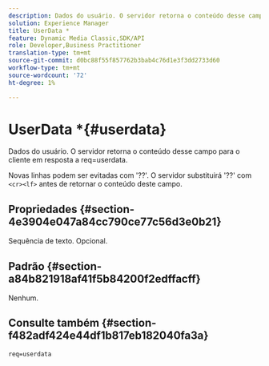 ```yaml
---
description: Dados do usuário. O servidor retorna o conteúdo desse campo para o cliente em resposta a req=userdata.
solution: Experience Manager
title: UserData *
feature: Dynamic Media Classic,SDK/API
role: Developer,Business Practitioner
translation-type: tm+mt
source-git-commit: d0bc88f55f857762b3bab4c76d1e3f3dd2733d60
workflow-type: tm+mt
source-wordcount: '72'
ht-degree: 1%

---
```



# UserData *{#userdata}

Dados do usuário. O servidor retorna o conteúdo desse campo para o cliente em resposta a req=userdata.

Novas linhas podem ser evitadas com &#39;??&#39;. O servidor substituirá &#39;??&#39; com `<cr><lf>` antes de retornar o conteúdo deste campo.

## Propriedades {#section-4e3904e047a84cc790ce77c56d3e0b21}

Sequência de texto. Opcional.

## Padrão {#section-a84b821918af41f5b84200f2edffacff}

Nenhum.

## Consulte também {#section-f482adf424e44df1b817eb182040fa3a}

`req=userdata`
